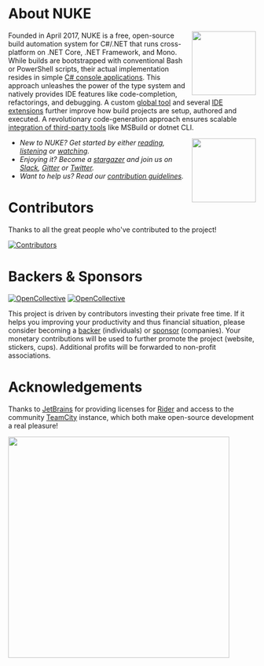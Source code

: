 # About NUKE

[<img align="right" width="130px" src="https://github.com/nuke-build/nuke/raw/master/images/icon.png" />](https://nuke.build)

Founded in April 2017, NUKE is a free, open-source build automation system for C#/.NET that runs cross-platform on .NET Core, .NET Framework, and Mono. While builds are bootstrapped with conventional Bash or PowerShell scripts, their actual implementation resides in simple [C# console applications](https://www.nuke.build/docs/authoring-builds/fundamentals.html). This approach unleashes the power of the type system and natively provides IDE features like code-completion, refactorings, and debugging. A custom [global tool](https://www.nuke.build/docs/running-builds/global-tool.html) and several [IDE extensions](https://www.nuke.build/docs/running-builds/from-ides.html) further improve how build projects are setup, authored and executed. A revolutionary code-generation approach ensures scalable [integration of third-party tools](https://www.nuke.build/docs/authoring-builds/cli-tools.html) like MSBuild or dotnet CLI.

[<img align="right" width="130px" src="https://github.com/nuke-build/nuke/raw/master/images/dotnet-bot.png" />](https://dotnet.microsoft.com/)

- _New to NUKE? Get started by either [reading](https://www.nuke.build/docs/getting-started/philosophy.html), [listening](https://dotnetrocks.com/?show=1598) or [watching](https://www.youtube.com/watch?v=7gEqxzD6hbs)._
- _Enjoying it? Become a [stargazer](https://github.com/nuke-build/nuke/stargazers) and join us on [Slack](https://slofile.com/slack/nukebuildnet), [Gitter](https://gitter.im/nuke-build/nuke) or [Twitter](https://twitter.com/nukebuildnet)._
- _Want to help us? Read our [contribution guidelines](CONTRIBUTING.md)._

# Contributors

Thanks to all the great people who've contributed to the project! 

[![Contributors](https://opencollective.com/nuke/contributors.svg?button=false&avatarHeight=75)](CONTRIBUTORS.md)

# Backers & Sponsors

[![OpenCollective](https://opencollective.com/nuke/backers/badge.svg?style=flat-square)](https://opencollective.com/nuke/order/7399) 
[![OpenCollective](https://opencollective.com/nuke/sponsors/badge.svg?style=flat-square)](https://opencollective.com/nuke/order/7400)

This project is driven by contributors investing their private free time. If it helps you improving your productivity and thus financial situation, please consider becoming a [backer](https://opencollective.com/nuke/order/7399) (individuals) or [sponsor](https://opencollective.com/nuke/order/7400) (companies). Your monetary contributions will be used to further promote the project (website, stickers, cups). Additional profits will be forwarded to non-profit associations.

<!--<img src="https://opencollective.com/nuke/sponsor.svg?width=890&avatarHeight=50&button=false"><img src="https://opencollective.com/nuke/backer.svg?width=890&avatarHeight=50&button=false">-->

# Acknowledgements

Thanks to [JetBrains](https://jetbrains.com) for providing licenses for [Rider](https://jetbrains.com/rider) and access to the community [TeamCity](https://jetbrains.com/teamcity) instance, which both make open-source development a real pleasure!

[<img src="https://raw.githubusercontent.com/nuke-build/nuke/master/images/jetbrains.png" width="450" />](https://jetbrains.com/)